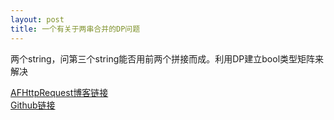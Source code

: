 ```yaml
---
layout: post
title: 一个有关于两串合并的DP问题
---
```

两个string，问第三个string能否用前两个拼接而成。利用DP建立bool类型矩阵来解决<br>


<a href="http://blog.csdn.net/codywangziham01/article/details/38088017">AFHttpRequest博客链接</a><br>
<a href="https://github.com/AFNetworking/AFNetworking">Github链接</a>

